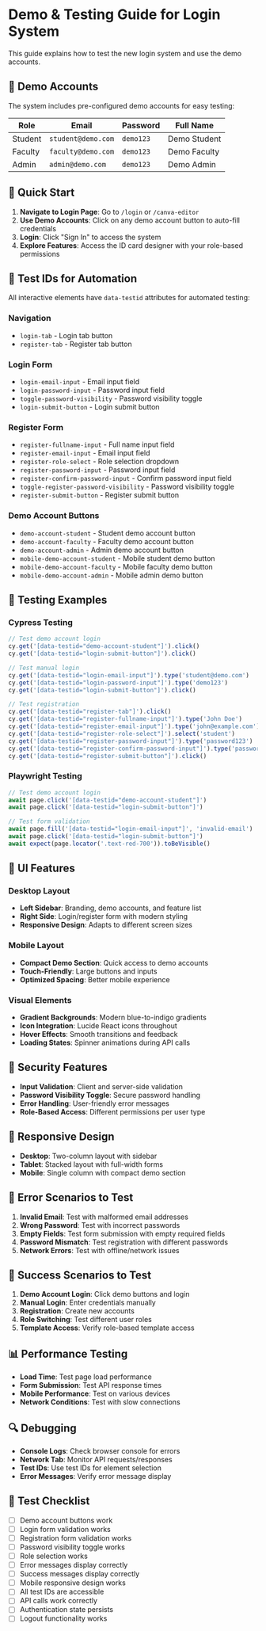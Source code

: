 # Demo & Testing Guide for Login System

This guide explains how to test the new login system and use the demo accounts.

## 🎯 Demo Accounts

The system includes pre-configured demo accounts for easy testing:

| Role | Email | Password | Full Name |
|------|-------|----------|-----------|
| Student | `student@demo.com` | `demo123` | Demo Student |
| Faculty | `faculty@demo.com` | `demo123` | Demo Faculty |
| Admin | `admin@demo.com` | `demo123` | Demo Admin |

## 🚀 Quick Start

1. **Navigate to Login Page**: Go to `/login` or `/canva-editor`
2. **Use Demo Accounts**: Click on any demo account button to auto-fill credentials
3. **Login**: Click "Sign In" to access the system
4. **Explore Features**: Access the ID card designer with your role-based permissions

## 🧪 Test IDs for Automation

All interactive elements have `data-testid` attributes for automated testing:

### Navigation
- `login-tab` - Login tab button
- `register-tab` - Register tab button

### Login Form
- `login-email-input` - Email input field
- `login-password-input` - Password input field
- `toggle-password-visibility` - Password visibility toggle
- `login-submit-button` - Login submit button

### Register Form
- `register-fullname-input` - Full name input field
- `register-email-input` - Email input field
- `register-role-select` - Role selection dropdown
- `register-password-input` - Password input field
- `register-confirm-password-input` - Confirm password input field
- `toggle-register-password-visibility` - Password visibility toggle
- `register-submit-button` - Register submit button

### Demo Account Buttons
- `demo-account-student` - Student demo account button
- `demo-account-faculty` - Faculty demo account button
- `demo-account-admin` - Admin demo account button
- `mobile-demo-account-student` - Mobile student demo button
- `mobile-demo-account-faculty` - Mobile faculty demo button
- `mobile-demo-account-admin` - Mobile admin demo button

## 🔧 Testing Examples

### Cypress Testing
```javascript
// Test demo account login
cy.get('[data-testid="demo-account-student"]').click()
cy.get('[data-testid="login-submit-button"]').click()

// Test manual login
cy.get('[data-testid="login-email-input"]').type('student@demo.com')
cy.get('[data-testid="login-password-input"]').type('demo123')
cy.get('[data-testid="login-submit-button"]').click()

// Test registration
cy.get('[data-testid="register-tab"]').click()
cy.get('[data-testid="register-fullname-input"]').type('John Doe')
cy.get('[data-testid="register-email-input"]').type('john@example.com')
cy.get('[data-testid="register-role-select"]').select('student')
cy.get('[data-testid="register-password-input"]').type('password123')
cy.get('[data-testid="register-confirm-password-input"]').type('password123')
cy.get('[data-testid="register-submit-button"]').click()
```

### Playwright Testing
```javascript
// Test demo account login
await page.click('[data-testid="demo-account-student"]')
await page.click('[data-testid="login-submit-button"]')

// Test form validation
await page.fill('[data-testid="login-email-input"]', 'invalid-email')
await page.click('[data-testid="login-submit-button"]')
await expect(page.locator('.text-red-700')).toBeVisible()
```

## 🎨 UI Features

### Desktop Layout
- **Left Sidebar**: Branding, demo accounts, and feature list
- **Right Side**: Login/register form with modern styling
- **Responsive Design**: Adapts to different screen sizes

### Mobile Layout
- **Compact Demo Section**: Quick access to demo accounts
- **Touch-Friendly**: Large buttons and inputs
- **Optimized Spacing**: Better mobile experience

### Visual Elements
- **Gradient Backgrounds**: Modern blue-to-indigo gradients
- **Icon Integration**: Lucide React icons throughout
- **Hover Effects**: Smooth transitions and feedback
- **Loading States**: Spinner animations during API calls

## 🔐 Security Features

- **Input Validation**: Client and server-side validation
- **Password Visibility Toggle**: Secure password handling
- **Error Handling**: User-friendly error messages
- **Role-Based Access**: Different permissions per user type

## 📱 Responsive Design

- **Desktop**: Two-column layout with sidebar
- **Tablet**: Stacked layout with full-width forms
- **Mobile**: Single column with compact demo section

## 🚨 Error Scenarios to Test

1. **Invalid Email**: Test with malformed email addresses
2. **Wrong Password**: Test with incorrect passwords
3. **Empty Fields**: Test form submission with empty required fields
4. **Password Mismatch**: Test registration with different passwords
5. **Network Errors**: Test with offline/network issues

## 🎯 Success Scenarios to Test

1. **Demo Account Login**: Click demo buttons and login
2. **Manual Login**: Enter credentials manually
3. **Registration**: Create new accounts
4. **Role Switching**: Test different user roles
5. **Template Access**: Verify role-based template access

## 📊 Performance Testing

- **Load Time**: Test page load performance
- **Form Submission**: Test API response times
- **Mobile Performance**: Test on various devices
- **Network Conditions**: Test with slow connections

## 🔍 Debugging

- **Console Logs**: Check browser console for errors
- **Network Tab**: Monitor API requests/responses
- **Test IDs**: Use test IDs for element selection
- **Error Messages**: Verify error message display

## 📝 Test Checklist

- [ ] Demo account buttons work
- [ ] Login form validation works
- [ ] Registration form validation works
- [ ] Password visibility toggle works
- [ ] Role selection works
- [ ] Error messages display correctly
- [ ] Success messages display correctly
- [ ] Mobile responsive design works
- [ ] All test IDs are accessible
- [ ] API calls work correctly
- [ ] Authentication state persists
- [ ] Logout functionality works
